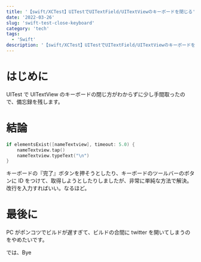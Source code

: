 ```yaml
---
title: '【swift/XCTest】UITestでUITextField/UITextViewのキーボードを閉じる'
date: '2022-03-26'
slug: 'swift-test-close-keyboard'
category: 'tech'
tags:
  - 'Swift'
description: '【swift/XCTest】UITestでUITextField/UITextViewのキーボードを閉じるのに躓いたので、備忘録的に残します。'
---
```


# はじめに

UITest で UITextView のキーボードの閉じ方がわからずに少し手間取ったので、備忘録を残します。

# 結論

```swift
if elementsExist([nameTextview], timeout: 5.0) {
    nameTextview.tap()
    nameTextview.typeText("\n")
}
```

キーボードの『完了』ボタンを押そうとしたり、キーボードのツールバーのボタンに ID をつけて、取得しようとしたりしましたが、非常に単純な方法で解決。改行を入力すればいい。なるほど。

# 最後に

PC がポンコツでビルドが遅すぎて、ビルドの合間に twitter を開いてしまうのをやめたいです。

では、Bye
